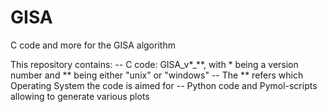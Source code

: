# GISA
C code and more for the GISA algorithm

This repository contains:
-- C code: GISA_v*_**, with * being a version number and ** being either "unix" or "windows"
-- The ** refers which Operating System the code is aimed for
-- Python code and Pymol-scripts allowing to generate various plots

